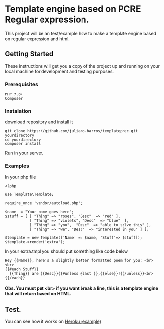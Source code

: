 # Template engine based on PCRE Regular expression.

This project will be an test/example how to make a template engine based on regular expression and html.

## Getting Started

These instructions will get you a copy of the project up and running on your local machine for development and testing purposes. 

### Prerequisites

```
PHP 7.0+
Composer
```

### Instalation

download repository and install it <br>

```
git clone https://github.com/juliano-barros/templateprec.git yourdirectory
cd yourdirectory
composer install
```

Run in your server.


### Examples

In your php file

```
<?php

use Template\Template;

require_once 'vendor/autoload.php';

$name  = "Your name goes here";
$stuff = [ [ "Thing" => "roses", "Desc"  => "red" ],
           [ "Thing" => "violets", "Desc"  => "blue"  ],
           [ "Thing" => "you",  "Desc"  => "able to solve this" ],
           [ "Thing" => "we", "Desc"  => "interested in you" ] ];

$template = new Template(['Name' => $name, 'Stuff'=> $stuff]);
$template->render('extra');
```

In your extra.tmpl you should put something like code below

```
Hey {{Name}}, here's a slightly better formatted poem for you: <br>
<br>
{{#each Stuff}}
  {{Thing}} are {{Desc}}{{#unless @last }},{{else}}!{{/unless}}<br>
{{/each}}

```

#### Obs. You must put \<br\> if you want break a line, this is a template engine that will return based on HTML.

## Test.

You can see how it works on [Heroku (example)](https://templatepcre.herokuapp.com/index.html)


